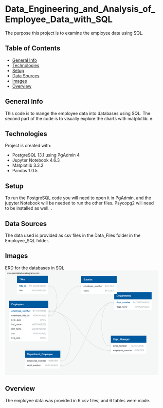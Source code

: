 # Data_Engineering_and_Analysis_of_Employee_Data_with_SQL

The purpose this project is to examine the employee data using SQL.

## Table of Contents 
* [General Info](#General-info)  
* [Technologies](#technologies)  
* [Setup](#setup)  
* [Data Sources](#data-sources)
* [Images](#images)  
* [Overview](#overview)  

## General Info
This code is to mange the employee data into databases using SQL. The second part of the code is to visually explore the charts with matplotlib. e. 

## Technologies
Project is created with:  
* PostgreSQL 13.1 using PgAdmin 4
* Jupyter Notebook 4.6.3  
* Matplotlib 3.3.2  
* Pandas 1.0.5  


## Setup
To run the PostgreSQL code you will need to open it in PgAdmin, and the jupyter Notebook will be needed to run the other files. Psycopg2 will need to be installed as well. . 

## Data Sources 
The data used is provided as csv files in the Data_Files folder in the Employee_SQL folder. 

## Images
ERD for the databases in SQL
![image](Employee_SQL/ERD_Employee_Data.png)  


## Overview
The employee data was provided in 6 csv files, and 6 tables were made. 